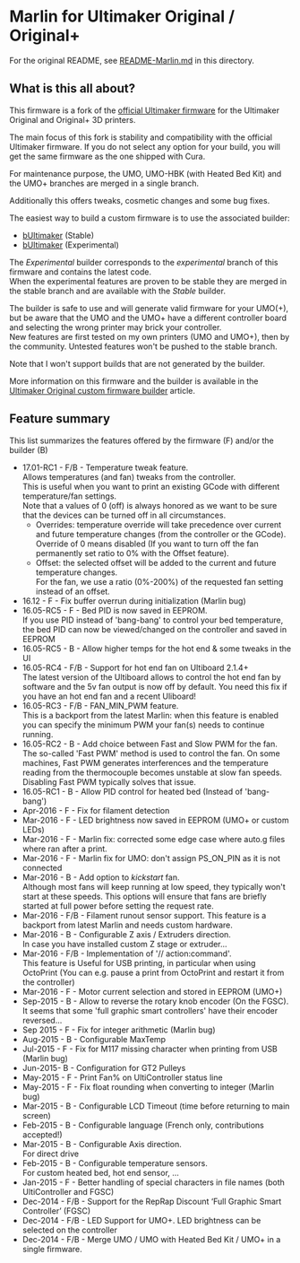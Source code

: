 # Marlin for Ultimaker Original / Original+

For the original README, see [README-Marlin.md](README-Marlin.md) in this
directory.

## What is this all about?
This firmware is a fork of the 
[official Ultimaker firmware](https://github.com/Ultimaker/Marlin) for the
Ultimaker Original and Original+ 3D printers.

The main focus of this fork is stability and compatibility with the official
Ultimaker firmware. If you do not select any option for your build, you will
get the same firmware as the one shipped with Cura.

For maintenance purpose, the UMO, UMO-HBK (with Heated Bed Kit) and the UMO+ branches are merged in a
single branch.

Additionally this offers tweaks, cosmetic changes and some bug fixes.

The easiest way to build a custom firmware is to use the associated builder:
- [bUltimaker](https://bultimaker.bulles.eu/) (Stable)
- [bUltimaker](https://bultimaker.bulles.eu/experimental/) (Experimental)

The _Experimental_  builder corresponds to the _experimental_ branch of this
firmware and contains the latest code.  
When the experimental features are proven to be stable they are merged in the
stable branch and are available with the _Stable_ builder.

The builder is safe to use and will generate valid firmware for your UMO(+), 
but be aware that the UMO and the UMO+ have a different controller board and
selecting the wrong printer may brick your controller.  
New features are first tested on my own printers (UMO and UMO+), then by the
community. Untested features won't be pushed to the stable branch.  

Note that I won't support builds that are not generated by the builder.

More information on this firmware and the builder is available in the
[Ultimaker Original custom firmware builder](https://ultimaker.com/en/resources/20983-ultimaker-original-custom-firmware-builder)
article.

## Feature summary
This list summarizes the features offered by the firmware (F) and/or the builder (B)

- 17.01-RC1 - F/B - Temperature tweak feature.  
    Allows temperatures (and fan) 
    tweaks from the controller.  
    This is useful when you want to print an existing GCode with different
    temperature/fan settings.  
    Note that a values of 0 (off) is always honored as we want to be sure 
    that the devices can be turned off in all circumstances.
    - Overrides: temperature override will take precedence over current and
        future temperature changes (from the controller or the GCode).  
        Override of 0 means disabled (If you want to turn off the fan 
        permanently set ratio to 0% with the Offset feature).
    - Offset: the selected offset will be added to the current and future
        temperature changes.  
        For the fan, we use a ratio (0%-200%) of the requested fan setting
        instead of an offset.
- 16.12 - F - Fix buffer overrun during initialization (Marlin bug)
- 16.05-RC5 - F - Bed PID is now saved in EEPROM.  
    If you use PID instead of 'bang-bang' to control your bed temperature,
    the bed PID can now be viewed/changed on the controller and saved in EEPROM
- 16.05-RC5 - B - Allow higher temps for the hot end & some tweaks in the UI
- 16.05-RC4 - F/B - Support for hot end fan on Ultiboard 2.1.4+  
    The latest version of the Ultiboard allows to control the hot end fan by
    software and the 5v fan output is now off by default. You need this fix
    if you have an hot end fan and a recent Uliboard!
- 16.05-RC3 - F/B - FAN_MIN_PWM feature.  
    This is a backport from the latest Marlin: when this feature is enabled 
    you can specify the minimum PWM your fan(s) needs to continue running.
- 16.05-RC2 - B - Add choice between Fast and Slow PWM for the fan.  
    The so-called 'Fast PWM' method is used to control the fan. On some 
    machines, Fast PWM generates interferences and the temperature reading
    from the thermocouple becomes unstable at slow fan speeds. Disabling
    Fast PWM typically solves that issue.
- 16.05-RC1 - B - Allow PID control for heated bed (Instead of 'bang-bang')
- Apr-2016 - F - Fix for filament detection
- Mar-2016 - F - LED brightness now saved in EEPROM (UMO+ or custom LEDs)
- Mar-2016 - F - Marlin fix: corrected some edge case where auto.g files where
    ran after a print.
- Mar-2016 - F - Marlin fix for UMO: don't assign PS_ON_PIN as it is not 
    connected
- Mar-2016 - B - Add option to _kickstart_ fan.  
    Although most fans will keep running at low speed, they typically won't
    start at these speeds. This options will ensure that fans are briefly
    started at full power before setting the request rate.
- Mar-2016 - F/B - Filament runout sensor support.
    This feature is a backport from latest Marlin and needs custom hardware.
- Mar-2016 - B - Configurable Z axis / Extruders direction.  
    In case you have installed custom Z stage or extruder...
- Mar-2016 - F/B - Implementation of '// action:command'.  
    This feature is Useful for USB printing, in particular when using OctoPrint
    (You can e.g. pause a print from OctoPrint and restart it from the
    controller)
- Mar-2016 - F - Motor current selection and stored in EEPROM (UMO+)
- Sep-2015 - B - Allow to reverse the rotary knob encoder (On the FGSC).  
    It seems that some 'full graphic smart controllers' have their encoder
    reversed...
- Sep 2015 - F - Fix for integer arithmetic (Marlin bug)
- Aug-2015 - B - Configurable MaxTemp
- Jul-2015 - F - Fix for M117 missing character when printing from USB
    (Marlin bug)
- Jun-2015- B - Configuration for GT2 Pulleys
- May-2015 - F - Print Fan% on UltiController status line
- May-2015 - F - Fix float rounding when converting to integer (Marlin bug)
- Mar-2015 - B - Configurable LCD Timeout (time before returning to main 
    screen)
- Feb-2015 - B - Configurable language (French only, contributions accepted!)
- Mar-2015 - B - Configurable Axis direction.  
    For direct drive
- Feb-2015 - B - Configurable temperature sensors.  
    For custom heated bed, hot end sensor, ...
- Jan-2015 - F - Better handling of special characters in file names (both 
    UltiController and FGSC)
- Dec-2014 - F/B - Support for the RepRap Discount ‘Full Graphic Smart 
    Controller’ (FGSC)
- Dec-2014 - F/B - LED Support for UMO+.
    LED brightness can be selected on the controller
- Dec-2014 - F/B - Merge UMO / UMO with Heated Bed Kit / UMO+ in a single firmware.
